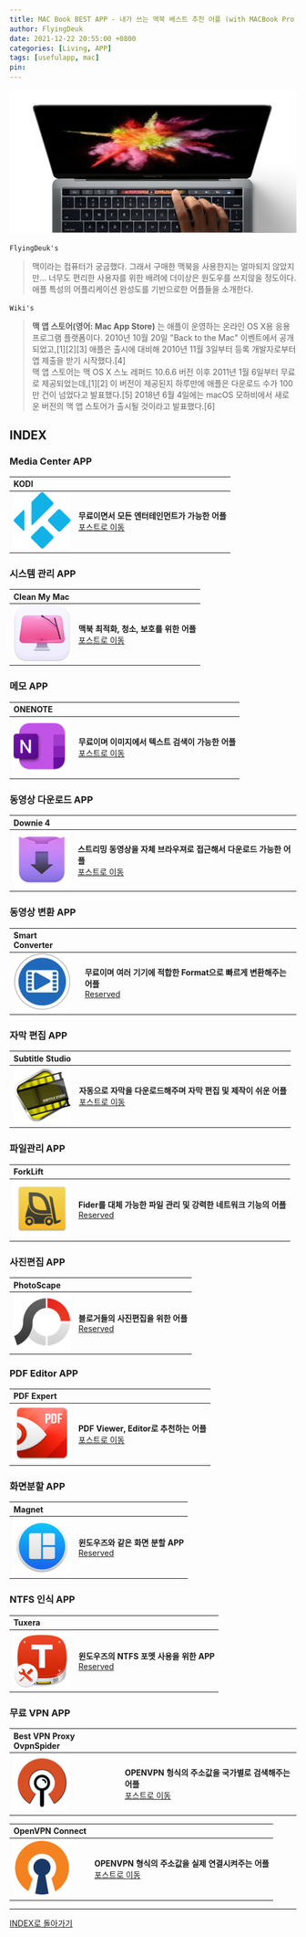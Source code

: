 ```yaml
---
title: MAC Book BEST APP - 내가 쓰는 맥북 베스트 추천 어플 (with MACBook Pro 2016)
author: FlyingDeuk
date: 2021-12-22 20:55:00 +0800
categories: [Living, APP]
tags: [usefulapp, mac]
pin:
---
```


![macapp](/img/living/macbook/macapp.jpg)

`FlyingDeuk's`
> 맥이라는 컴퓨터가 궁금했다. 그래서 구매한 맥북을 사용한지는 얼마되지 않았지만... 너무도 편리한 사용자를 위한 배려에 더이상은 원도우를 쓰지않을 정도이다. <br>
애플 특성의 어플리케이션 완성도를 기반으로한 어플들을 소개한다.

`Wiki's`
>**맥 앱 스토어(영어: Mac App Store)** 는 애플이 운영하는 온라인 OS X용 응용프로그램 플랫폼이다. 2010년 10월 20일 "Back to the Mac" 이벤트에서 공개되었고,[1][2][3] 애플은 출시에 대비해 2010년 11월 3일부터 등록 개발자로부터 앱 제출을 받기 시작했다.[4] <br>
맥 앱 스토어는 맥 OS X 스노 레퍼드 10.6.6 버전 이후 2011년 1월 6일부터 무료로 제공되었는데,[1][2] 이 버전이 제공된지 하루만에 애플은 다운로드 수가 100만 건이 넘었다고 발표했다.[5] 2018년 6월 4일에는 macOS 모하비에서 새로운 버전의 맥 앱 스토어가 출시될 것이라고 발표했다.[6]

## INDEX

### Media Center APP
| **KODI**          |                 |
|:-------------------------|:-----------------|
| ![kodi](/img/living/app/kodi_icon.png) |**무료이면서 모든 엔터테인먼트가 가능한 어플** <br> [포스트로 이동](/posts/KODI/)|

### 시스템 관리 APP

| **Clean My Mac**          |                 |
|:-------------------------|:-----------------|
| ![cleanmy](/img/living/app/cleanmy.png) |**맥북 최적화, 청소, 보호를 위한 어플** <br> [포스트로 이동](/posts/cleanmy/)|

### 메모 APP

| **ONENOTE**          |                 |
|:-------------------------|:-----------------|
| ![onenote](/img/living/app/onenote.png) |**무료이며 이미지에서 텍스트 검색이 가능한 어플** <br> [포스트로 이동](/posts/onenote/)|

### 동영상 다운로드 APP

| **Downie 4**          |                 |
|:-------------------------|:-----------------|
| ![downie](/img/living/app/downie.png) |**스트리밍 동영상을 자체 브라우져로 접근해서 다운로드 가능한 어플** <br> [포스트로 이동](/posts/downie/)|

### 동영상 변환 APP

| **Smart Converter**          |                 |
|:-------------------------|:-----------------|
| ![smartconverter](/img/living/app/smartconverter.png) |**무료이며 여러 기기에 적합한 Format으로 빠르게 변환해주는 어플** <br> [Reserved](/posts/smartconverter/)|


### 자막 편집 APP

| **Subtitle Studio**          |                 |
|:-------------------------|:-----------------|
| ![subtitle](/img/living/app/subtitle.png) |**자동으로 자막을 다운로드해주며 자막 편집 및 제작이 쉬운 어플** <br> [포스트로 이동](/posts/subtitle/)|


### 파일관리 APP

| **ForkLift**          |                 |
|:-------------------------|:-----------------|
| ![forklift](/img/living/app/forklift.png) |**Fider를 대체 가능한 파일 관리 및 강력한 네트워크 기능의 어플** <br> [Reserved](/posts/forklift/)|

### 사진편집 APP

| **PhotoScape**          |                 |
|:-------------------------|:-----------------|
| ![photoscape](/img/living/app/photoscape.png) |**블로거들의 사진편집을 위한 어플** <br> [Reserved](/posts/photoscape/)|

### PDF Editor APP

| **PDF Expert**          |                 |
|:-------------------------|:-----------------|
| ![pdfexpert](/img/living/app/pdfexpert_mac.png) |**PDF Viewer, Editor로 추천하는 어플** <br> [포스트로 이동](/posts/pdfexpert_mac/)|

### 화면분할 APP

| **Magnet**          |                 |
|:-------------------------|:-----------------|
| ![magnet](/img/living/app/magnet.png) |**윈도우즈와 같은 화면 분할 APP** <br> [Reserved](/posts/magnet/)|

### NTFS 인식 APP

| **Tuxera**          |                 |
|:-------------------------|:-----------------|
| ![tuxera](/img/living/app/tuxera.png) |**윈도우즈의 NTFS 포멧 사용을 위한 APP** <br> [Reserved](/posts/tuxera/)|

### 무료 VPN APP

| **Best VPN Proxy OvpnSpider**          |                 |
|:-------------------------|:-----------------|
| ![search](/img/living/app/spider.png) |**OPENVPN 헝식의 주소값을 국가별로 검색해주는 어플** <br> [포스트로 이동](/posts/Mac-vpn/)|

| **OpenVPN Connect**          |                 |
|:-------------------------|:-----------------|
| ![search](/img/living/app/openvpn.png) |**OPENVPN 형식의 주소값을 실제 연결시켜주는 어플** <br> [포스트로 이동](/posts/Mac-vpn/)|

----

[INDEX로 돌아가기](/posts/Macbook/)
